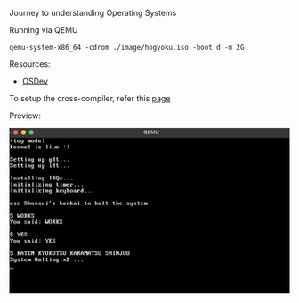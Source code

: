 Journey to understanding Operating Systems

Running via QEMU
```
qemu-system-x86_64 -cdrom ./image/hogyoku.iso -boot d -m 2G
```

Resources: 
- [OSDev](https://wiki.osdev.org/Expanded_Main_Page)

To setup the cross-compiler, refer this [page](https://wiki.osdev.org/GCC_Cross-Compiler)

Preview:

![Preview is supposed to be here :(](./assets/pic1.png)